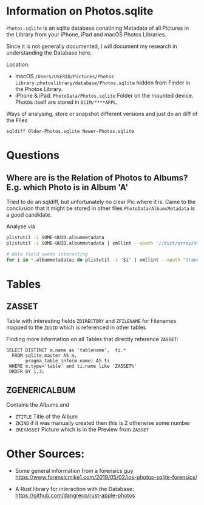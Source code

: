 # Information on Photos.sqlite

`Photos.sqlite` is an sqlite database conatining Metadata of all Pictures in the Library from your iPhone, iPad and macOS Photos Libraries.

Since it is not generally documented, I will document my research in understanding the Database here.


Location:
* macOS `/Users/USERID/Pictures/Photos Library.photoslibrary/database/Photos.sqlite` hidden from Finder in the Photos Library.
* iPhone & iPad: `PhotoData/Photos.sqlite` Folder on the mounted device. Photos itself are stored in `DCIM/****APPL`.


Ways of analysing, store or snapshot different versions and just do an diff of the Files

```
sqldiff Older-Photos.sqlite Newer-Photos.sqlite
```

# Questions

## Where are is the Relation of Photos to Albums? E.g. which Photo is in Album 'A'
Tried to do an sqldiff, but unfortunately no clear Pic where it is. Came to the conclusion that it might be stored in other files `PhotoData/AlbumsMetadata` is a good candidate.
 
Analyse via 
```sh
plistutil -i SOME-UUID.albummetadata
plistutil -i SOME-UUID.albummetadata | xmllint --xpath '//dict/array/string' -    

# data field seems interesting
for i in *.albummetadata; do plistutil -i "$i" | xmllint --xpath "translate(normalize-space(//dict/array/data/text()), ' &#9;&#10;&#13', '')" - | base64 -d  ; done

```

# Tables

## ZASSET
Table with interesting fields `ZDIRECTORY` and `ZFILENAME` for Filenames mapped to the `ZUUID` which is referenced in 
other tables   

Finding more information on all Tables that directly reference `ZASSET`:
```sqlite
SELECT DISTINCT m.name as 'tablename',  ti.* 
  FROM sqlite_master AS m,
       pragma_table_info(m.name) AS ti
 WHERE m.type='table' and ti.name like 'ZASSET%'
 ORDER BY 1,3;
```

## ZGENERICALBUM
Contains the Albums and 
* `ZTITLE` Title of the Album
* `ZKIND` if it was manually created then this is 2 otherwise some number
* `ZKEYASSET` Picture which is in the Preview from `ZASSET`




# Other Sources:
* Some general information from a forensics guy <https://www.forensicmike1.com/2019/05/02/ios-photos-sqlite-forensics/>

* A Rust library for interaction with the Database: <https://github.com/dangreco/rust-apple-photos>
